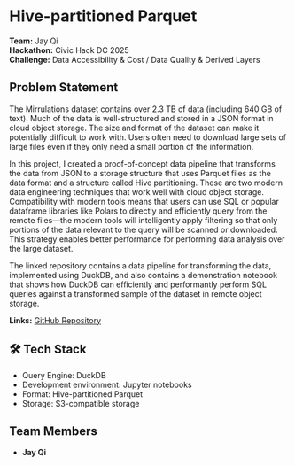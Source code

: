 # Hive-partitioned Parquet

**Team:** Jay Qi  
**Hackathon:** Civic Hack DC 2025  
**Challenge:** Data Accessibility & Cost / Data Quality & Derived Layers

## Problem Statement

The Mirrulations dataset contains over 2.3 TB of data (including 640 GB of text). Much of the data is well-structured and stored in a JSON format in cloud object storage. The size and format of the dataset can make it potentially difficult to work with. Users often need to download large sets of large files even if they only need a small portion of the information. 

In this project, I created a proof-of-concept data pipeline that transforms the data from JSON to a storage structure that uses Parquet files as the data format and a structure called Hive partitioning. These are two modern data engineering techniques that work well with cloud object storage. Compatibility with modern tools means that users can use SQL or popular dataframe libraries like Polars to directly and efficiently query from the remote files—the modern tools will intelligently apply filtering so that only portions of the data relevant to the query will be scanned or downloaded. This strategy enables better performance for performing data analysis over the large dataset.

The linked repository contains a data pipeline for transforming the data, implemented using DuckDB, and also contains a demonstration notebook that shows how DuckDB can efficiently and performantly perform SQL queries against a transformed sample of the dataset in remote object storage.

**Links:** [GitHub Repository](https://github.com/jayqi/mirrulations-hive-partitioned-parquet)

## 🛠️ Tech Stack

- Query Engine: DuckDB
- Development environment: Jupyter notebooks
- Format: Hive-partitioned Parquet
- Storage: S3-compatible storage

## Team Members

- **Jay Qi**
